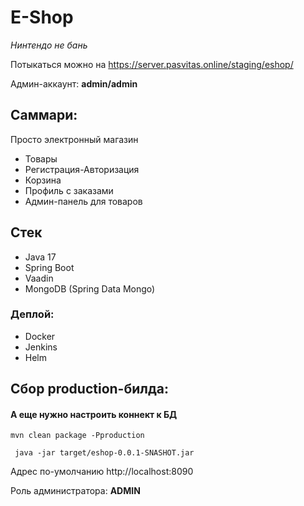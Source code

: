 # E-Shop 

*Нинтендо не бань*

Потыкаться можно на https://server.pasvitas.online/staging/eshop/

Админ-аккаунт: **admin/admin**

## Саммари:

Просто электронный магазин

* Товары
* Регистрация-Авторизация
* Корзина
* Профиль с заказами
* Админ-панель для товаров

## Стек

* Java 17
* Spring Boot
* Vaadin
* MongoDB (Spring Data Mongo)

### Деплой:

* Docker
* Jenkins
* Helm


## Сбор production-билда:

#### А еще нужно настроить коннект к БД

` mvn clean package -Pproduction `

` java -jar target/eshop-0.0.1-SNASHOT.jar` 

Адрес по-умолчанию http://localhost:8090

Роль администратора: **ADMIN**